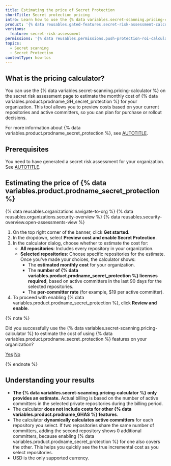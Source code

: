```yaml
---
title: Estimating the price of Secret Protection
shortTitle: Secret protection pricing
intro: Learn how to use the {% data variables.secret-scanning.pricing-calculator %} to estimate the monthly cost of {% data variables.product.prodname_GH_secret_protection %} for your repositories.
product: '{% data reusables.gated-features.secret-risk-assessment-calculators %}'
versions:
  feature: secret-risk-assessment
permissions: '{% data reusables.permissions.push-protection-roi-calculator %}'
topics:
  - Secret scanning
  - Secret Protection
contentType: how-tos
---
```


## What is the pricing calculator?

You can use the {% data variables.secret-scanning.pricing-calculator %} on the secret risk assessment page to estimate the monthly cost of {% data variables.product.prodname_GH_secret_protection %} for your organization. This tool allows you to preview costs based on your current repositories and active committers, so you can plan for purchase or rollout decisions.

For more information about {% data variables.product.prodname_secret_protection %}, see [AUTOTITLE](/code-security/securing-your-organization/understanding-your-organizations-exposure-to-leaked-secrets/choosing-github-secret-protection).

## Prerequisites

You need to have generated a secret risk assessment for your organization. See [AUTOTITLE](/code-security/securing-your-organization/understanding-your-organizations-exposure-to-leaked-secrets/viewing-the-secret-risk-assessment-report-for-your-organization).

## Estimating the price of {% data variables.product.prodname_secret_protection %}

{% data reusables.organizations.navigate-to-org %}
{% data reusables.organizations.security-overview %}
{% data reusables.security-overview.open-assessments-view %}
1. On the top right corner of the banner, click **Get started**.
1. In the dropdown, select **Preview cost and enable Secret Protection**.
1. In the calculator dialog, choose whether to estimate the cost for:
   * **All repositories**: Includes every repository in your organization.
   * **Selected repositories**: Choose specific repositories for the estimate.
   Once you've made your choices, the calculator shows:
      * The **estimated monthly cost** for your organization.
      * The **number of {% data variables.product.prodname_secret_protection %} licenses required**, based on active committers in the last 90 days for the selected repositories.
      * The **per-committer rate** (for example, $19 per active committer).
1. To proceed with enabling {% data variables.product.prodname_secret_protection %}, click **Review and enable**.

{% note %}

Did you successfully use the {% data variables.secret-scanning.pricing-calculator %} to estimate the cost of using {% data variables.product.prodname_secret_protection %} features on your organization?

<a href="https://docs.github.io/success-test/yes.html" target="_blank" class="btn btn-outline mt-3 mr-3 no-underline"><span>Yes</span></a>  <a href="https://docs.github.io/success-test/no.html" target="_blank" class="btn btn-outline mt-3 mr-3 no-underline"><span>No</span></a>

{% endnote %}

## Understanding your results

* **The {% data variables.secret-scanning.pricing-calculator %} only provides an estimate.** Actual billing is based on the number of active committers in the selected private repositories during the billing period.
* The calculator **does not include costs for other {% data variables.product.prodname_GHAS %} features**.
* The calculator **dynamically calculates active committers** for each repository you select. If two repositories share the same number of committers, adding the second repository shows 0 additional committers, because enabling {% data variables.product.prodname_secret_protection %} for one also covers the other. This helps you quickly see the true incremental cost as you select repositories.
* USD is the only supported currency.
